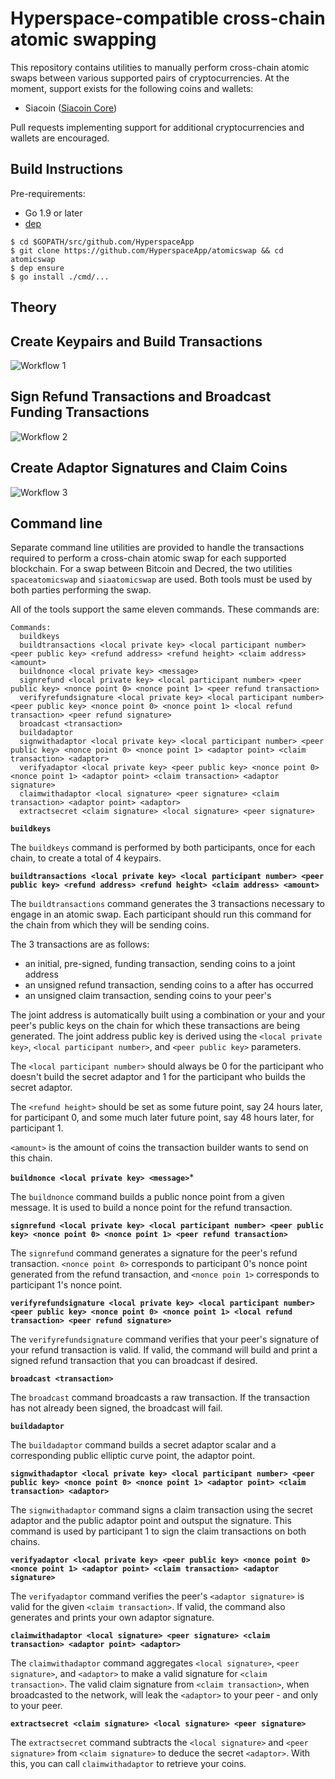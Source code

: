 # Hyperspace-compatible cross-chain atomic swapping

This repository contains utilities to manually perform cross-chain atomic swaps between various supported pairs of cryptocurrencies. At the moment, support exists for the following coins and wallets:

* Siacoin ([Siacoin Core](https://gitlab.com/NebulousLabs/Sia))

Pull requests implementing support for additional cryptocurrencies and wallets
are encouraged. 

## Build Instructions

Pre-requirements:

  - Go 1.9 or later
  - [dep](https://github.com/golang/dep)

```
$ cd $GOPATH/src/github.com/HyperspaceApp
$ git clone https://github.com/HyperspaceApp/atomicswap && cd atomicswap
$ dep ensure
$ go install ./cmd/...
```

## Theory

## Create Keypairs and Build Transactions

![Workflow 1](/images/schnorr_swap_1.png)

## Sign Refund Transactions and Broadcast Funding Transactions

![Workflow 2](/images/schnorr_swap_2.png)

## Create Adaptor Signatures and Claim Coins

![Workflow 3](/images/schnorr_swap_3.png)

## Command line

Separate command line utilities are provided to handle the transactions required
to perform a cross-chain atomic swap for each supported blockchain.  For a swap
between Bitcoin and Decred, the two utilities `spaceatomicswap` and
`siaatomicswap` are used.  Both tools must be used by both parties performing
the swap.

All of the tools support the same eleven commands.  These commands are:

```
Commands:
  buildkeys
  buildtransactions <local private key> <local participant number> <peer public key> <refund address> <refund height> <claim address> <amount>
  buildnonce <local private key> <message>
  signrefund <local private key> <local participant number> <peer public key> <nonce point 0> <nonce point 1> <peer refund transaction>
  verifyrefundsignature <local private key> <local participant number> <peer public key> <nonce point 0> <nonce point 1> <local refund transaction> <peer refund signature>
  broadcast <transaction>
  buildadaptor
  signwithadaptor <local private key> <local participant number> <peer public key> <nonce point 0> <nonce point 1> <adaptor point> <claim transaction> <adaptor>
  verifyadaptor <local private key> <peer public key> <nonce point 0> <nonce point 1> <adaptor point> <claim transaction> <adaptor signature>
  claimwithadaptor <local signature> <peer signature> <claim transaction> <adaptor point> <adaptor>
  extractsecret <claim signature> <local signature> <peer signature>
```

**`buildkeys`**

The `buildkeys` command is performed by both participants, once for each chain, to create a total of 4 keypairs.


**`buildtransactions <local private key> <local participant number> <peer public key> <refund address> <refund height> <claim address> <amount>`**

The `buildtransactions` command generates the 3 transactions necessary to engage in an atomic swap. Each participant should run this command for the chain from which they will be sending coins.

The 3 transactions are as follows:
  - an initial, pre-signed, funding transaction, sending coins to a joint address
  - an unsigned refund transaction, sending coins to a <refund address> after <refund height> has occurred
  - an unsigned claim transaction, sending coins to your peer's <claim address>

The joint address is automatically built using a combination or your and your peer's public keys on the chain for which these transactions are being generated. The joint address public key is derived using the `<local private key>`, `<local participant number>`, and `<peer public key>` parameters.

The `<local participant number>` should always be 0 for the participant who doesn't build the secret adaptor and 1 for the participant who builds the secret adaptor.

The `<refund height>` should be set as some future point, say 24 hours later, for participant 0, and some much later future point, say 48 hours later, for participant 1.

`<amount>` is the amount of coins the transaction builder wants to send on this chain.
  
**`buildnonce <local private key> <message>`***

The `buildnonce` command builds a public nonce point from a given message. It is used to build a nonce point for the refund transaction.

**`signrefund <local private key> <local participant number> <peer public key> <nonce point 0> <nonce point 1> <peer refund transaction>`**

The `signrefund` command generates a signature for the peer's refund transaction. `<nonce point 0>` corresponds to participant 0's nonce point generated from the refund transaction, and `<nonce poin 1>` corresponds to participant 1's nonce point.

**`verifyrefundsignature <local private key> <local participant number> <peer public key> <nonce point 0> <nonce point 1> <local refund transaction> <peer refund signature>`**

The `verifyrefundsignature` command verifies that your peer's signature of your refund transaction is valid. If valid, the command will build and print a signed refund transaction that you can broadcast if desired.

**`broadcast <transaction>`**

The `broadcast` command broadcasts a raw transaction. If the transaction has not already been signed, the broadcast will fail.

**`buildadaptor`**

The `buildadaptor` command builds a secret adaptor scalar and a corresponding public elliptic curve point, the adaptor point.

**`signwithadaptor <local private key> <local participant number> <peer public key> <nonce point 0> <nonce point 1> <adaptor point> <claim transaction> <adaptor>`**

The `signwithadaptor` command signs a claim transaction using the secret adaptor and the public adaptor point and outsput the signature. This command is used by participant 1 to sign the claim transactions on both chains.

**`verifyadaptor <local private key> <peer public key> <nonce point 0> <nonce point 1> <adaptor point> <claim transaction> <adaptor signature>`**

The `verifyadaptor` command verifies the peer's `<adaptor signature>` is valid for the given `<claim transaction>`. If valid, the command also generates and prints your own adaptor signature.

**`claimwithadaptor <local signature> <peer signature> <claim transaction> <adaptor point> <adaptor>`**

The `claimwithadaptor` command aggregates `<local signature>`, `<peer signature>`, and `<adaptor>` to make a valid signature for `<claim transaction>`. The valid claim signature from `<claim transaction>`, when broadcasted to the network, will leak the `<adaptor>` to your peer - and only to your peer.

**`extractsecret <claim signature> <local signature> <peer signature>`**

The `extractsecret` command subtracts the `<local signature>` and `<peer signature>` from `<claim signature>` to deduce the secret `<adaptor>`. With this, you can call `claimwithadaptor` to retrieve your coins.
